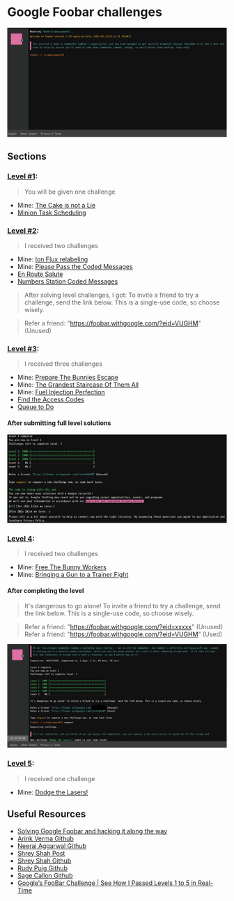 # Google Foobar challenges

![img.png](media/001.PNG)

## Sections

### [Level #1](level_1):

> You will be given one challenge

- Mine: [The Cake is not a Lie](level_1/minion_task_scheduling)
- [Minion Task Scheduling](level_1/minion_task_scheduling)

### [Level #2](level_2):

> I received two challenges

- Mine: [Ion Flux relabeling](level_2/ion_flux_relabeling)
- Mine: [Please Pass the Coded Messages](level_2/please_pass_the_coded_messages)
- [En Route Salute](level_2/en_route_salute)
- [Numbers Station Coded Messages](level_2/numbers_station_coded_messages)
> After solving level challenges, I got:
> To invite a friend to try a challenge, send the link below. This is a single-use code, so choose wisely.

> Refer a friend: "https://foobar.withgoogle.com/?eid=VUGHM" (Unused)

### [Level #3](level_3):
> I received three challenges
 
- Mine: [Prepare The Bunnies Escape](level_3/prepare_the_bunnies_escape)
- Mine: [The Grandest Staircase Of Them All](level_3/the_grandest_staircase_of_them_all)
- Mine: [Fuel Injection Perfection](level_3/fuel_injection_perfection)
- [Find the Access Codes](level_3/find_the_access_codes)
- [Queue to Do](level_3/queue_to_do)

#### After submitting full level solutions
![img.png](media/002.png)

### [Level 4](level_4):
> I received two challenges

- Mine: [Free The Bunny Workers](level_4/free_the_bunny_workers)
- Mine: [Bringing a Gun to a Trainer Fight](level_4/bringing_a_gun_to_a_trainer_fight)

#### After completing the level
>It's dangerous to go alone! To invite a friend to try a challenge, send the link below. This is a single-use code, so choose wisely.

>Refer a friend: "https://foobar.withgoogle.com/?eid=xxxxx" (Unused)
>Refer a friend: "https://foobar.withgoogle.com/?eid=VUGHM" (Used)

![img.png](media/003.PNG)
### [Level 5](level_5):
> I received one challenge
 
- Mine: [Dodge the Lasers!](level_5/dodge_the_lasers)


## Useful Resources 
- [Solving Google Foobar and hacking it along the way](https://govanify.com/post/foobar/)
- [Arink Verma Github](https://github.com/arinkverma/google-foobar)
- [Neeraj Aggarwal Github](https://github.com/n3a9/google-foobar)
- [Shrey Shah Post](https://pages.cs.wisc.edu/~shrey/2020/08/10/google-foobar.html)
- [Shrey Shah Github](https://github.com/shreykshah/google-foobar)
- [Rudy Puig Github](https://github.com/rudisimo/google-foobar)
- [Sage Callon Github](https://github.com/FoxHub/Google-FooBar)
- [Google’s FooBar Challenge | See How I Passed Levels 1 to 5 in Real-Time](https://blog.finxter.com/googles-foobar/)

